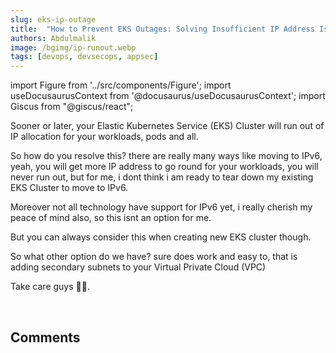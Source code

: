 ```yaml
---
slug: eks-ip-outage
title:  "How to Prevent EKS Outages: Solving Insufficient IP Address Issues in AWS EKS"
authors: Abdulmalik
image: /bgimg/ip-runout.webp
tags: [devops, devsecops, appsec]
---
```


import Figure from '../src/components/Figure';
import useDocusaurusContext from '@docusaurus/useDocusaurusContext';
import Giscus from "@giscus/react";

Sooner or later, your Elastic Kubernetes Service (EKS) Cluster will run out of IP allocation for your workloads, pods and all.

<!--truncate-->

So how do you resolve this? there are really many ways like moving to IPv6, yeah, you will get more IP address to go round for your workloads, you will never run out, but for me, i dont think i am ready to tear down my existing EKS Cluster to move to IPv6.

Moreover not all technology have support for IPv6 yet, i really cherish my peace of mind also, so this isnt an option for me.

But you can always consider this when creating new EKS cluster though.

So what other option do we have? sure does work and easy to, that is adding secondary subnets to your Virtual Private Cloud (VPC)


Take care guys 🤞🏽.

<br/>
<h2>Comments</h2>
<Giscus
id="comments"
repo="saintmalik/blog.saintmalik.me"
repoId="MDEwOlJlcG9zaXRvcnkzOTE0MzQyOTI="
category="General"
categoryId="DIC_kwDOF1TQNM4CQ8lN"
mapping="title"
term="Comments"
reactionsEnabled="1"
emitMetadata="0"
inputPosition="top"
theme="preferred_color_scheme"
lang="en"
loading="lazy"
crossorigin="anonymous"
    />